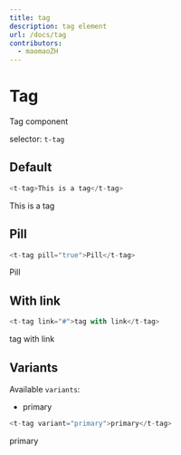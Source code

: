 ```yaml
---
title: tag
description: tag element
url: /docs/tag
contributors:
  - maomaoZH
---
```


# Tag

Tag component

selector: `t-tag`

## Default

```javascript
<t-tag>This is a tag</t-tag>
```

<div class="demo-container">
  <t-tag>This is a tag</t-tag>
</div>

## Pill

```javascript
<t-tag pill="true">Pill</t-tag>
```

<div class="demo-container">
 <t-tag pill="true">Pill</t-tag>
</div>

## With link

```javascript
<t-tag link="#">tag with link</t-tag>
```

<div class="demo-container">
 <t-tag link="#">tag with link</t-tag>
</div>

## Variants

Available `variants`:

- primary

```javascript
<t-tag variant="primary">primary</t-tag>
```

<div class="demo-container">
 <t-tag variant="primary">primary</t-tag>
</div>
